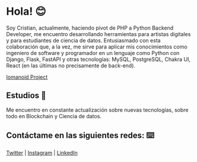 # Hola! 😊

Soy Cristian, actualmente, haciendo pivot de PHP a Python Backend Developer, me encuentro desarrollando herramientas para artistas digitales y para estudiantes de ciencia de datos. Entusiasmado con esta colaboración que, a la vez, me sirve para aplicar mis conocimientos como ingeniero de software y programador en un lenguaje como Python con Django, Flask, FastAPI y otras tecnologías: MySQL, PostgreSQL, Chakra UI, React (en las últimas no precisamente de back-end).

[Iomanoid Project](https://github.com/armycrih/Iomanoid)

## Estudios 🚀

Me encuentro en constante actualización sobre nuevas tecnologías, sobre todo en Blockchain y Ciencia de datos.


## Contáctame en las siguientes redes: ⌨️

[Twitter](https://twitter.com/armycrih) | [Instagram](https://www.instagram.com/armycrih/) | [LinkedIn](
https://www.linkedin.com/in/armycrih/) 



